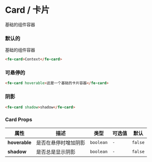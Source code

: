 # Card / 卡片

基础的组件容器

### 默认的

基础的组件容器

```html
<fe-card>Context</fe-card>
```

### 可悬停的

```html
<fe-card hoverable>这是一个基础的卡片容器</fe-card>
```

### 阴影

```html
<fe-card shadow>shadow</fe-card>
```

### Card Props

| 属性          | 描述                 | 类型      | 可选值 | 默认    |
| ------------- | -------------------- | --------- | ------ | ------- |
| **hoverable** | 是否在悬停时增加阴影 | `boolean` | `-`    | `false` |
| **shadow**    | 是否总是显示阴影     | `boolean` | `-`    | `false` |
